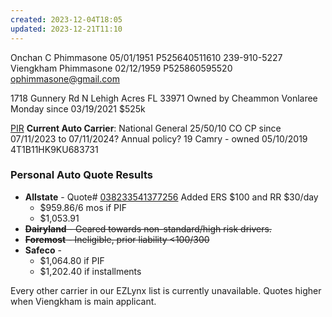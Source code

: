 ```yaml
---
created: 2023-12-04T18:05
updated: 2023-12-21T11:10
---
```

Onchan C Phimmasone
05/01/1951
P525640511610
239-910-5227
Viengkham Phimmasone 
02/12/1959
P525860595520
ophimmasone@gmail.com

1718 Gunnery Rd N 
Lehigh Acres
FL 33971
Owned by Cheammon Vonlaree Monday since 03/19/2021 $525k


[PIR](https://drive.google.com/file/d/1gZ8ibNvHnJyPIQFPIFDo0OBKh6od2lHy/view)
**Current Auto Carrier**: National General 25/50/10 CO CP since 07/11/2023 to 07/11/2024? Annual policy?
19 Camry - owned 05/10/2019
4T1B11HK9KU683731

### Personal Auto Quote Results
- **Allstate** - Quote# [038233541377256](https://drive.google.com/file/d/1g_lALq13MDaHGozWi5a5ZH6TAUmmA57Y/view) Added ERS $100 and RR $30/day
	- $959.86/6 mos if PIF
	- $1,053.91
- ~~**Dairyland** - Geared towards non-standard/high risk drivers.~~
- ~~**Foremost** - Ineligible, prior liability <100/300~~
- **Safeco** - 
	- $1,064.80 if PIF
	- $1,202.40 if installments

Every other carrier in our EZLynx list is currently unavailable. Quotes higher when Viengkham is main applicant.